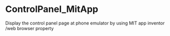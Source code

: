 # ControlPanel_MitApp

Display the control panel page at phone emulator by using MIT app inventor /web browser property
